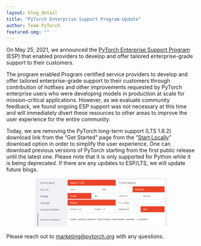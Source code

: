 ```yaml
---
layout: blog_detail
title: "PyTorch Enterprise Support Program Update"
author: Team PyTorch
featured-img: ""
---
```


On May 25, 2021, we announced the [PyTorch Enterprise Support Program](https://pytorch.org/blog/announcing-pytorch-enterprise/) (ESP) that enabled providers to develop and offer tailored enterprise-grade support to their customers.

The program enabled Program certified service providers to develop and offer tailored enterprise-grade support to their customers through contribution of hotfixes and other improvements requested by PyTorch enterprise users who were developing models in production at scale for mission-critical applications. However, as we evaluate community feedback, we found ongoing ESP support was not necessary at this time and will immediately divert these resources to other areas to improve the user experience for the entire community.

Today, we are removing the PyTorch long-term support (LTS 1.8.2) download link from the “Get Started” page from the “[Start Locally](https://pytorch.org/get-started/locally/)” download option in order to simplify the user experience. One can download previous versions of PyTorch starting from the first public release until the latest one. Please note that it is only supported for Python while it is being deprecated. If there are any updates to ESP/LTS, we will update future blogs.

<p align="center">
  <img src="/assets/images/Pytorch-Enterprise-Support-Img1.png" width="70%">
</p>

Please reach out to [marketing@pytorch.org](mailto:marketing@pytorch.org) with any questions.
